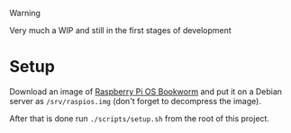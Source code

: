 > [!warning]
> Very much a WIP and still in the first stages of development

# Setup
Download an image of [Raspberry Pi OS Bookworm](https://www.raspberrypi.com/software/operating-systems/) and put it on a Debian server as `/srv/raspios.img` (don't forget to decompress the image).

After that is done run `./scripts/setup.sh` from the root of this project.
